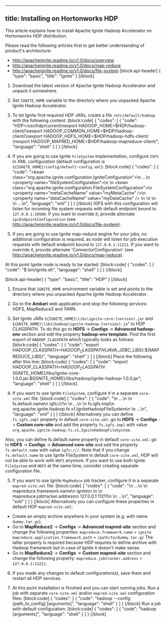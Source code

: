 --------------
title: Installing on Hortonworks HDP
--------------

This article explains how to install Apache Ignite Hadoop Accelerator on Hortonworks HDP distribution.

Please read the following articles first to get better understanding of product's architecture:
* http://apacheignite.readme.io/v1.0/docs/overview
* http://apacheignite.readme.io/v1.0/docs/map-reduce
* http://apacheignite.readme.io/v1.0/docs/file-system
[block:api-header]
{
  "type": "basic",
  "title": "Ignite"
}
[/block]
1) Download the latest version of Apache Ignite Hadoop Accelerator and unpack it somewhere.

2) Set `IGNITE_HOME` variable to the directory where you unpacked Apache Ignite Hadoop Accelerator.

3) To let Ignite find required HDP JARs, create a file `/etc/default/hadoop` with the following content:
[block:code]
{
  "codes": [
    {
      "code": "HDP=/usr/hdp/current\nexport HADOOP_HOME=$HDP/hadoop-client/\nexport HADOOP_COMMON_HOME=$HDP/hadoop-client/\nexport HADOOP_HDFS_HOME=$HDP/hadoop-hdfs-client/ \nexport HADOOP_MAPRED_HOME=$HDP/hadoop-mapreduce-client/",
      "language": "shell"
    }
  ]
}
[/block]
4) If you are going to use Ignite `FileSystem` implementation, configure `IGFS` in XML configuration (default configuration is `${IGNITE_HOME}/config/default-config.xml`):
[block:code]
{
  "codes": [
    {
      "code": "<bean class=\"org.apache.ignite.configuration.IgniteConfiguration\">\n  ...\n  <property name=\"fileSystemConfiguration\">\n    <list>\n      <bean class=\"org.apache.ignite.configuration.FileSystemConfiguration\">\n        <property name=\"metaCacheName\" value=\"myMetaCache\" />\n        <property name=\"dataCacheName\" value=\"myDataCache\" />       \n      </bean>\n    </list>    \n  </property>\n  ...\n</bean>",
      "language": "xml"
    }
  ]
}
[/block]
IGFS with this configuration will listen for incoming file system requests with default endpoint bound to `127.0.0.1:10500`. 
If you want to override it, provide alternate `ipcEndpointConfiguration`  (see http://apacheignite.readme.io/v1.0/docs/file-system).

5) If you are going to use Ignite map-reduce engine for your jobs, no additional configuration is required, as node will listen for job execution requests with default endpoint bound to `127.0.0.1:11211`. 
If you want to override it, provide alternate 'ConnectorConfiguration' (see http://apacheignite.readme.io/v1.0/docs/map-reduce).

At this point Ignite node is ready to be started:
[block:code]
{
  "codes": [
    {
      "code": "$ bin/ignite.sh",
      "language": "shell"
    }
  ]
}
[/block]

[block:api-header]
{
  "type": "basic",
  "title": "HDP"
}
[/block]
1) Enusre that `IGNITE_HOME` environment variable is set and points to the directory where you unpacked Apache Ignite Hadoop Accelerator.

2) Go to the **Ambari** web application and stop the following services: HDFS, MapReduce2 and YARN.

3) Set Ignite JARs `${IGNITE_HOME}\libs\ignite-core-[version].jar` and `${GNITE_HOME}\libs\hadoop\ignite-hadoop-[version].ja`" to HDP CLASSPATH. 
To do this go to **HDFS** -> **Configs** -> **Advanced hadoop-env** section and edit the property **hadoop-env template**. Find the first export of `HADOOP_CLASSPATH` which typically looks as follows:
[block:code]
{
  "codes": [
    {
      "code": "export HADOOP_CLASSPATH=${HADOOP_CLASSPATH}${JAVA_JDBC_LIBS}:${MAPREDUCE_LIBS}",
      "language": "shell"
    }
  ]
}
[/block]
Place the following after this line:
[block:code]
{
  "codes": [
    {
      "code": "export HADOOP_CLASSPATH=${HADOOP_CLASSPATH}:${IGNITE_HOME}/libs/ignite-core-1.0.0.jar:${IGNITE_HOME}/libs/hadoop/ignite-hadoop-1.0.0.jar",
      "language": "shell"
    }
  ]
}
[/block]
4) If you want to use Ignite `FileSystem`, configure it in a separate `core-site.xml` file:
[block:code]
{
  "codes": [
    {
      "code": "<configuration>\n  ...\n  <property>\n    <name>fs.default.name</name>\n    <value>igfs:///</value>\n  </property>\n  ...\n  <property>\n    <name>fs.igfs.impl</name>\n    <value>org.apache.ignite.hadoop.fs.v1.IgniteHadoopFileSystem</value>\n  </property>  \n  ...\n</configuration>",
      "language": "xml"
    }
  ]
}
[/block]
Alternatively you can define `fs.igfs.impl` property in default `core-site.xml`: go to **HDFS** -> **Configs** -> **Custom core-site** and add the property `fs.igfs.impl` with value `org.apache.ignite.hadoop.fs.v1.IgniteHadoopFileSystem`.

Also, you can define fs.default.name property in default `core-site.xml`: go to **HDFS** -> **Configs** -> **Advanced core-site** and add the property `fs.default.name` with value `igfs:///`. 
Note that if you change `fs.default.name` to use Ignite FileSystem in default `core-site.xml`, HDP will not be able to work with `HDFS` anymore. If you want to use both Ignite `FileSystem` and `HDFS` at the same time, consider creating separate configuration file.

5) If you want to use Ignite `MapReduce` job tracker, configure it in a separate `mapred-site.xml` file:
[block:code]
{
  "codes": [
    {
      "code": "<configuration>\n  ...\n  <property>\n    <name>mapreduce.framework.name</name>\n    <value>ignite</value>\n  </property>\n  <property>\n    <name>mapreduce.jobtracker.address</name>\n    <value>127.0.0.1:11211</value>\n  </property>\n  ...\n</configuration>",
      "language": "xml"
    }
  ]
}
[/block]
Alternatively you can configure these properties in default HDP `mapred-site.xml`: 
* Create an empty archive anywhere in your system (e.g. with name `dummy.tar.gz`).
* Go to **MapReduce2** -> **Configs** -> **Advanced mapred-site** section and change the following properties:
`mapreduce.framework.name` = `ignite`
`mapreduce.application.framework.path` = `/path/to/dummy.tar.gz`
The latter property is required because HDP requires to define archive with Hadoop framework but in case of Ignite it doesn't make sense.
* Go to **MapReduce2** -> **Configs** -> **Custom mapred-site** section and change the following property:
`mapreduce.jobtracker.address` = `127.0.0.1:11211`.

6) If you made any changes to default configuration(s), save them and restart all HDP services.

7) At this point installation is finished and you can start running jobs. 
Run a job with separate `core-site.xml` and/or `mapred-site.xml` configuration files:
[block:code]
{
  "codes": [
    {
      "code": "hadoop --config [path_to_config] [arguments]",
      "language": "shell"
    }
  ]
}
[/block]
Run a job with default configuration:
[block:code]
{
  "codes": [
    {
      "code": "hadoop [arguments]",
      "language": "shell"
    }
  ]
}
[/block]